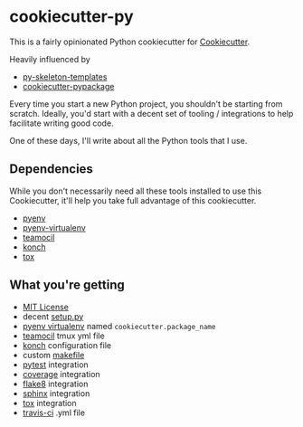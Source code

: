 # cookiecutter-py

This is a fairly opinionated Python cookiecutter for
[Cookiecutter](https://github.com/audreyr/cookiecutter).

Heavily influenced by

  * [py-skeleton-templates](https://github.com/ryankanno/py-skeleton-templates)
  * [cookiecutter-pypackage](https://github.com/audreyr/cookiecutter-pypackage)

Every time you start a new Python project, you shouldn't be starting from
scratch. Ideally, you'd start with a decent set of tooling / integrations to
help facilitate writing good code.

One of these days, I'll write about all the Python tools that I use.

## Dependencies

While you don't necessarily need all these tools installed to use this
Cookiecutter, it'll help you take full advantage of this cookiecutter.

  * [pyenv](https://github.com/yyuu/pyenv)
  * [pyenv-virtualenv](https://github.com/yyuu/pyenv-virtualenv)
  * [teamocil](https://github.com/remiprev/teamocil)
  * [konch](https://github.com/sloria/konch)
  * [tox](https://bitbucket.org/hpk42/tox)

## What you're getting

  * [MIT License](http://opensource.org/licenses/MIT)
  * decent [setup.py](https://raw.githubusercontent.com/ryankanno/cookiecutter-py/master/%7B%7Bcookiecutter.package_name%7D%7D/setup.py)
  * [pyenv virtualenv](https://github.com/yyuu/pyenv-virtualenv) named `cookiecutter.package_name`
  * [teamocil](http://www.teamocil.com/) tmux yml file
  * [konch](http://konch.readthedocs.org/en/latest/) configuration file
  * custom [makefile](https://raw.githubusercontent.com/ryankanno/cookiecutter-py/master/%7B%7Bcookiecutter.package_name%7D%7D/Makefile)
  * [pytest](http://pytest.org/latest/) integration
  * [coverage](http://coverage.readthedocs.org/en/latest/) integration
  * [flake8](http://flake8.readthedocs.org/en/latest/) integration
  * [sphinx](http://sphinx-doc.org/) integration
  * [tox](https://tox.readthedocs.org/en/latest/) integration
  * [travis-ci](https://travis-ci.org/) .yml file
